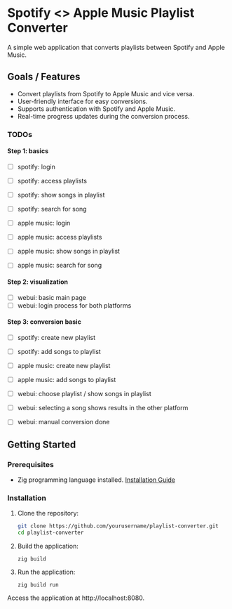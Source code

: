 # Spotify <> Apple Music Playlist Converter

A simple web application that converts playlists between Spotify and Apple Music.

## Goals / Features

- Convert playlists from Spotify to Apple Music and vice versa.
- User-friendly interface for easy conversions.
- Supports authentication with Spotify and Apple Music.
- Real-time progress updates during the conversion process.

### TODOs
#### Step 1: basics

- [ ] spotify: login
- [ ] spotify: access playlists
- [ ] spotify: show songs in playlist
- [ ] spotify: search for song

- [ ] apple music: login
- [ ] apple music: access playlists
- [ ] apple music: show songs in playlist
- [ ] apple music: search for song

#### Step 2: visualization
- [ ] webui: basic main page
- [ ] webui: login process for both platforms

#### Step 3: conversion basic
- [ ] spotify: create new playlist 
- [ ] spotify: add songs to playlist

- [ ] apple music: create new playlist 
- [ ] apple music: add songs to playlist

- [ ] webui: choose playlist / show songs in playlist
- [ ] webui: selecting a song shows results in the other platform
- [ ] webui: manual conversion done

## Getting Started

### Prerequisites

- Zig programming language installed. [Installation Guide](https://ziglang.org/download/)

### Installation

1. Clone the repository:
    ```bash
    git clone https://github.com/yourusername/playlist-converter.git
    cd playlist-converter
    ```

2. Build the application:
    ```
    zig build
    ```

3. Run the application:
    ```
    zig build run
    ```

Access the application at http://localhost:8080.
